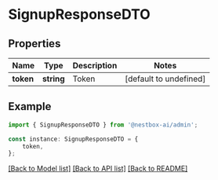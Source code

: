 # SignupResponseDTO


## Properties

Name | Type | Description | Notes
------------ | ------------- | ------------- | -------------
**token** | **string** | Token | [default to undefined]

## Example

```typescript
import { SignupResponseDTO } from '@nestbox-ai/admin';

const instance: SignupResponseDTO = {
    token,
};
```

[[Back to Model list]](../README.md#documentation-for-models) [[Back to API list]](../README.md#documentation-for-api-endpoints) [[Back to README]](../README.md)
